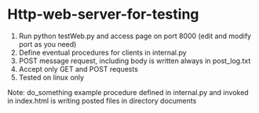 # Http-web-server-for-testing

1. Run python testWeb.py and access page on port 8000 (edit and modify port as you need)
2. Define eventual procedures for clients in internal.py
3. POST message request, including body is written always in post_log.txt
4. Accept only GET and POST requests
5. Tested on linux only

Note: do_something example procedure defined in internal.py and invoked in index.html is writing posted files in directory documents
